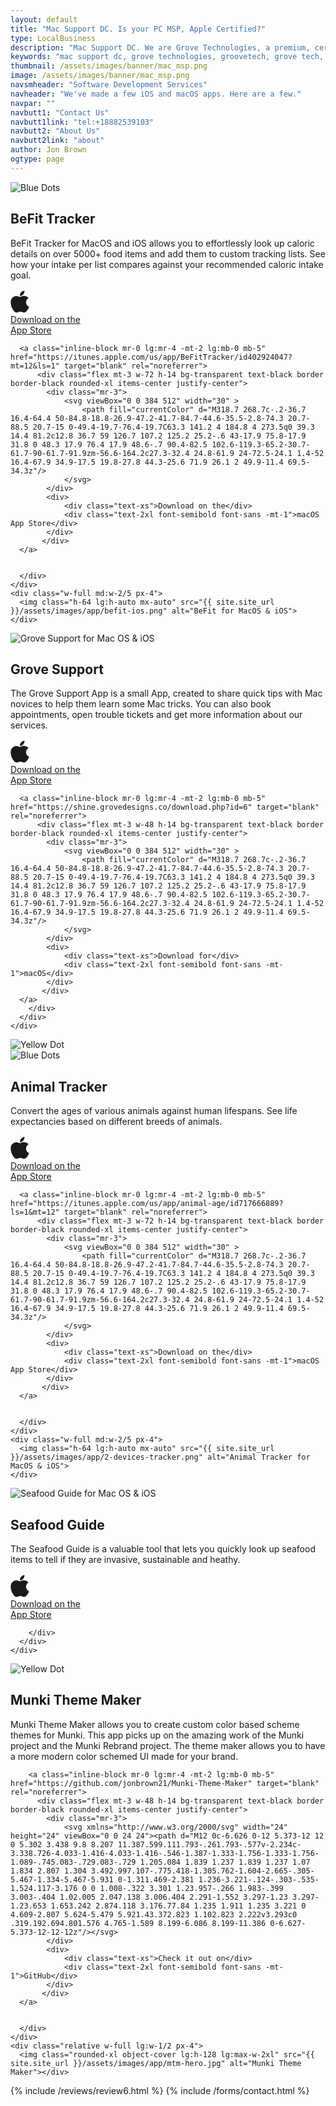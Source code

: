 ```yaml
---
layout: default
title: "Mac Support DC. Is your PC MSP, Apple Certified?"
type: LocalBusiness
description: "Mac Support DC. We are Grove Technologies, a premium, certified, Mac MSP for DC's Mac based businesses!" 
keywords: "mac support dc, grove technologies, groovetech, grove tech, mac dc, it services, it consultant, managed services, mac support near me, apple certified help, solve major issues, mac deployment mdm, custom mac services, hiring grove technologies, virtual cio ciso, ciso managed fleet, dc maryland virginia, mac services tailored, mac support team, managed it services, helpdesk support, it consulting companies, apple store repair, it support services, it outsourcing, managed network services, it service provider, mac support, Mac support, Mac support number Mac support chat, Mac support phone number, Mac support store, Mac support near me, Mac support apple, Mac support customer service, Mac support appointment, Mac support chat live"
thumbnail: /assets/images/banner/mac_msp.png
image: /assets/images/banner/mac_msp.png
navsmheader: "Software Development Services"
navheader: "We've made a few iOS and macOS apps. Here are a few."
navpar: ""
navbutt1: "Contact Us"
navbutt1link: "tel:+18882539103"
navbutt2: "About Us"
navbutt2link: "about"
author: Jon Brown
ogtype: page
---
```


<section class="relative py-20">
<img class="hidden lg:block absolute top-0 left-0 mt-24" src="{{ site.site_url }}/assets/zeus-assets/icons/dots/blue-dot-left-bars.svg" alt="Blue Dots">
<div class="relative container px-4 mx-auto">
  <div class="flex flex-wrap items-center -mx-4">
	<div class="w-full md:w-3/5 px-4 mb-16 md:mb-0">
	  <h2 class="mb-10 text-4xl font-semibold font-heading">BeFit Tracker</h2>
	  <div class="max-w-xl">
		<p class="mb-10 text-xl text-gray-500">BeFit Tracker for MacOS and iOS allows you to effortlessly look up caloric details on over 5000+ food items and add them to custom tracking lists. See how your intake per list compares against your recommended caloric intake goal.</p>
	  </div>
	  <div class="flex flex-wrap lg:justify-start items-center">
		<a class="inline-block mr-0 lg:mr-4 -mt-2 lg:mb-0 mb-5" href="https://itunes.apple.com/us/app/BeFitTracker-tracker/id1206369054?ls=1&mt=8" target="blank" rel="noreferrer">
	  	  <div class="flex mt-3 w-48 h-14 bg-transparent text-black border border-black rounded-xl items-center justify-center">
            <div class="mr-3">
                <svg viewBox="0 0 384 512" width="30" >
                    <path fill="currentColor" d="M318.7 268.7c-.2-36.7 16.4-64.4 50-84.8-18.8-26.9-47.2-41.7-84.7-44.6-35.5-2.8-74.3 20.7-88.5 20.7-15 0-49.4-19.7-76.4-19.7C63.3 141.2 4 184.8 4 273.5q0 39.3 14.4 81.2c12.8 36.7 59 126.7 107.2 125.2 25.2-.6 43-17.9 75.8-17.9 31.8 0 48.3 17.9 76.4 17.9 48.6-.7 90.4-82.5 102.6-119.3-65.2-30.7-61.7-90-61.7-91.9zm-56.6-164.2c27.3-32.4 24.8-61.9 24-72.5-24.1 1.4-52 16.4-67.9 34.9-17.5 19.8-27.8 44.3-25.6 71.9 26.1 2 49.9-11.4 69.5-34.3z"/>
                </svg>
            </div>
            <div>
                <div class="text-xs">Download on the</div>
                <div class="text-2xl font-semibold font-sans -mt-1">App Store</div>
            </div>
           </div>
	  </a>
	  
	  <a class="inline-block mr-0 lg:mr-4 -mt-2 lg:mb-0 mb-5" href="https://itunes.apple.com/us/app/BeFitTracker/id402924047?mt=12&ls=1" target="blank" rel="noreferrer">
	  	  <div class="flex mt-3 w-72 h-14 bg-transparent text-black border border-black rounded-xl items-center justify-center">
            <div class="mr-3">
                <svg viewBox="0 0 384 512" width="30" >
                    <path fill="currentColor" d="M318.7 268.7c-.2-36.7 16.4-64.4 50-84.8-18.8-26.9-47.2-41.7-84.7-44.6-35.5-2.8-74.3 20.7-88.5 20.7-15 0-49.4-19.7-76.4-19.7C63.3 141.2 4 184.8 4 273.5q0 39.3 14.4 81.2c12.8 36.7 59 126.7 107.2 125.2 25.2-.6 43-17.9 75.8-17.9 31.8 0 48.3 17.9 76.4 17.9 48.6-.7 90.4-82.5 102.6-119.3-65.2-30.7-61.7-90-61.7-91.9zm-56.6-164.2c27.3-32.4 24.8-61.9 24-72.5-24.1 1.4-52 16.4-67.9 34.9-17.5 19.8-27.8 44.3-25.6 71.9 26.1 2 49.9-11.4 69.5-34.3z"/>
                </svg>
            </div>
            <div>
                <div class="text-xs">Download on the</div>
                <div class="text-2xl font-semibold font-sans -mt-1">macOS App Store</div>
            </div>
           </div>
	  </a>
	  
	  
	  </div>
	</div>
	<div class="w-full md:w-2/5 px-4">
	  <img class="h-64 lg:h-auto mx-auto" src="{{ site.site_url }}/assets/images/app/befit-ios.png" alt="BeFit for MacOS & iOS">
	</div>
  </div>
</div>
</section>


<section class="relative py-20">
<div class="relative container px-4 mx-auto">
  <div class="flex flex-wrap items-center -mx-4">
	<div class="w-full md:w-2/5 px-4 mb-16 md:mb-0">
	  <img class="h-64 lg:h-auto mx-auto" src="{{ site.site_url }}/assets/images/app/2-devices-left.png" alt="Grove Support for Mac OS & iOS">
	</div>
	<div class="w-full md:w-3/5 px-4">
	  <div class="max-w-max ml-auto">
		<h2 class="mb-10 text-4xl font-semibold font-heading">Grove Support</h2>
		<div class="max-w-xl mb-10">
		  <p class="text-xl text-gray-500">The Grove Support App is a small App, created to share quick tips with Mac novices to help them learn some Mac tricks. You can also book appointments, open trouble tickets and get more information about our services.</p>
		</div>
		<div class="flex flex-wrap lg:justify-start items-center">
		<a class="inline-block mr-0 lg:mr-4 -mt-2 lg:mb-0 mb-5" href="https://itunes.apple.com/us/app/mac-support/id892102469?ls=1&mt=8" target="blank" rel="noreferrer">
	  	  <div class="flex mt-3 w-48 h-14 bg-transparent text-black border border-black rounded-xl items-center justify-center">
            <div class="mr-3">
                <svg viewBox="0 0 384 512" width="30" >
                    <path fill="currentColor" d="M318.7 268.7c-.2-36.7 16.4-64.4 50-84.8-18.8-26.9-47.2-41.7-84.7-44.6-35.5-2.8-74.3 20.7-88.5 20.7-15 0-49.4-19.7-76.4-19.7C63.3 141.2 4 184.8 4 273.5q0 39.3 14.4 81.2c12.8 36.7 59 126.7 107.2 125.2 25.2-.6 43-17.9 75.8-17.9 31.8 0 48.3 17.9 76.4 17.9 48.6-.7 90.4-82.5 102.6-119.3-65.2-30.7-61.7-90-61.7-91.9zm-56.6-164.2c27.3-32.4 24.8-61.9 24-72.5-24.1 1.4-52 16.4-67.9 34.9-17.5 19.8-27.8 44.3-25.6 71.9 26.1 2 49.9-11.4 69.5-34.3z"/>
                </svg>
            </div>
            <div>
                <div class="text-xs">Download on the</div>
                <div class="text-2xl font-semibold font-sans -mt-1">App Store</div>
            </div>
           </div>
	  </a>
	  
	  <a class="inline-block mr-0 lg:mr-4 -mt-2 lg:mb-0 mb-5" href="https://shine.grovedesigns.co/download.php?id=6" target="blank" rel="noreferrer">
	  	  <div class="flex mt-3 w-48 h-14 bg-transparent text-black border border-black rounded-xl items-center justify-center">
            <div class="mr-3">
                <svg viewBox="0 0 384 512" width="30" >
                    <path fill="currentColor" d="M318.7 268.7c-.2-36.7 16.4-64.4 50-84.8-18.8-26.9-47.2-41.7-84.7-44.6-35.5-2.8-74.3 20.7-88.5 20.7-15 0-49.4-19.7-76.4-19.7C63.3 141.2 4 184.8 4 273.5q0 39.3 14.4 81.2c12.8 36.7 59 126.7 107.2 125.2 25.2-.6 43-17.9 75.8-17.9 31.8 0 48.3 17.9 76.4 17.9 48.6-.7 90.4-82.5 102.6-119.3-65.2-30.7-61.7-90-61.7-91.9zm-56.6-164.2c27.3-32.4 24.8-61.9 24-72.5-24.1 1.4-52 16.4-67.9 34.9-17.5 19.8-27.8 44.3-25.6 71.9 26.1 2 49.9-11.4 69.5-34.3z"/>
                </svg>
            </div>
            <div>
                <div class="text-xs">Download for</div>
                <div class="text-2xl font-semibold font-sans -mt-1">macOS</div>
            </div>
           </div>
	  </a>
		</div>
	  </div>
	</div>
  </div>
</div>
<img class="hidden md:block absolute bottom-0 right-0" src="{{ site.site_url }}/assets/zeus-assets/icons/dots/yellow-dot-right.svg" alt="Yellow Dot">
</section>

<section class="relative py-20">
<img class="hidden lg:block absolute top-0 left-0 mt-24" src="{{ site.site_url }}/assets/zeus-assets/icons/dots/blue-dot-left-bars.svg" alt="Blue Dots">
<div class="relative container px-4 mx-auto">
  <div class="flex flex-wrap items-center -mx-4">
	<div class="w-full md:w-3/5 px-4 mb-16 md:mb-0">
	  <h2 class="mb-10 text-4xl font-semibold font-heading">Animal Tracker</h2>
	  <div class="max-w-xl">
		<p class="mb-10 text-xl text-gray-500">Convert the ages of various animals against human lifespans. See life expectancies based on different breeds of animals.</p>
	  </div>
	  <div class="flex flex-wrap lg:justify-start items-center">
		<a class="inline-block mr-0 lg:mr-4 -mt-2 lg:mb-0 mb-5" href="https://itunes.apple.com/us/app/animal-age-converter/id827566579?ls=1&mt=8" target="blank" rel="noreferrer">
	  	  <div class="flex mt-3 w-48 h-14 bg-transparent text-black border border-black rounded-xl items-center justify-center">
            <div class="mr-3">
                <svg viewBox="0 0 384 512" width="30" >
                    <path fill="currentColor" d="M318.7 268.7c-.2-36.7 16.4-64.4 50-84.8-18.8-26.9-47.2-41.7-84.7-44.6-35.5-2.8-74.3 20.7-88.5 20.7-15 0-49.4-19.7-76.4-19.7C63.3 141.2 4 184.8 4 273.5q0 39.3 14.4 81.2c12.8 36.7 59 126.7 107.2 125.2 25.2-.6 43-17.9 75.8-17.9 31.8 0 48.3 17.9 76.4 17.9 48.6-.7 90.4-82.5 102.6-119.3-65.2-30.7-61.7-90-61.7-91.9zm-56.6-164.2c27.3-32.4 24.8-61.9 24-72.5-24.1 1.4-52 16.4-67.9 34.9-17.5 19.8-27.8 44.3-25.6 71.9 26.1 2 49.9-11.4 69.5-34.3z"/>
                </svg>
            </div>
            <div>
                <div class="text-xs">Download on the</div>
                <div class="text-2xl font-semibold font-sans -mt-1">App Store</div>
            </div>
           </div>
	  </a>
	  
	  <a class="inline-block mr-0 lg:mr-4 -mt-2 lg:mb-0 mb-5" href="https://itunes.apple.com/us/app/animal-age/id717666889?ls=1&mt=12" target="blank" rel="noreferrer">
	  	  <div class="flex mt-3 w-72 h-14 bg-transparent text-black border border-black rounded-xl items-center justify-center">
            <div class="mr-3">
                <svg viewBox="0 0 384 512" width="30" >
                    <path fill="currentColor" d="M318.7 268.7c-.2-36.7 16.4-64.4 50-84.8-18.8-26.9-47.2-41.7-84.7-44.6-35.5-2.8-74.3 20.7-88.5 20.7-15 0-49.4-19.7-76.4-19.7C63.3 141.2 4 184.8 4 273.5q0 39.3 14.4 81.2c12.8 36.7 59 126.7 107.2 125.2 25.2-.6 43-17.9 75.8-17.9 31.8 0 48.3 17.9 76.4 17.9 48.6-.7 90.4-82.5 102.6-119.3-65.2-30.7-61.7-90-61.7-91.9zm-56.6-164.2c27.3-32.4 24.8-61.9 24-72.5-24.1 1.4-52 16.4-67.9 34.9-17.5 19.8-27.8 44.3-25.6 71.9 26.1 2 49.9-11.4 69.5-34.3z"/>
                </svg>
            </div>
            <div>
                <div class="text-xs">Download on the</div>
                <div class="text-2xl font-semibold font-sans -mt-1">macOS App Store</div>
            </div>
           </div>
	  </a>
	  
	  
	  </div>
	</div>
	<div class="w-full md:w-2/5 px-4">
	  <img class="h-64 lg:h-auto mx-auto" src="{{ site.site_url }}/assets/images/app/2-devices-tracker.png" alt="Animal Tracker for MacOS & iOS">
	</div>
  </div>
</div>
</section>



<section class="relative py-20">
<div class="relative container px-4 mx-auto">
  <div class="flex flex-wrap items-center -mx-4">
	<div class="w-full md:w-2/5 px-4 mb-16 md:mb-0">
	  <img class="h-64 lg:h-auto mx-auto" src="{{ site.site_url }}/assets/images/app/2-devices-seafood.png" alt="Seafood Guide for Mac OS & iOS">
	</div>
	<div class="w-full md:w-3/5 px-4">
	  <div class="max-w-max ml-auto">
		<h2 class="mb-10 text-4xl font-semibold font-heading">Seafood Guide</h2>
		<div class="max-w-xl mb-10">
		  <p class="text-xl text-gray-500">The Seafood Guide is a valuable tool that lets you quickly look up seafood items to tell if they are invasive, sustainable and heathy.</p>
		</div>
		<div class="flex justify-start items-center">
		<a class="inline-block mr-0 lg:mr-4 -mt-2 lg:mb-0 mb-5" href="https://itunes.apple.com/us/app/seafood-guide/id915176295?ls=1&mt=8" target="blank" rel="noreferrer">
	  	  <div class="flex mt-3 w-48 h-14 bg-transparent text-black border border-black rounded-xl items-center justify-center">
            <div class="mr-3">
                <svg viewBox="0 0 384 512" width="30" >
                    <path fill="currentColor" d="M318.7 268.7c-.2-36.7 16.4-64.4 50-84.8-18.8-26.9-47.2-41.7-84.7-44.6-35.5-2.8-74.3 20.7-88.5 20.7-15 0-49.4-19.7-76.4-19.7C63.3 141.2 4 184.8 4 273.5q0 39.3 14.4 81.2c12.8 36.7 59 126.7 107.2 125.2 25.2-.6 43-17.9 75.8-17.9 31.8 0 48.3 17.9 76.4 17.9 48.6-.7 90.4-82.5 102.6-119.3-65.2-30.7-61.7-90-61.7-91.9zm-56.6-164.2c27.3-32.4 24.8-61.9 24-72.5-24.1 1.4-52 16.4-67.9 34.9-17.5 19.8-27.8 44.3-25.6 71.9 26.1 2 49.9-11.4 69.5-34.3z"/>
                </svg>
            </div>
            <div>
                <div class="text-xs">Download on the</div>
                <div class="text-2xl font-semibold font-sans -mt-1">App Store</div>
            </div>
           </div>
	  </a>

		</div>
	  </div>
	</div>
  </div>
</div>
<img class="hidden md:block absolute bottom-0 right-0" src="{{ site.site_url }}/assets/zeus-assets/icons/dots/yellow-dot-right.svg" alt="Yellow Dot">
</section>
      
      
<section class="relative py-20 -mb-60 lg:mb-0"><div class="relative container px-4 mx-auto">
  <div class="flex flex-wrap items-center -mx-4">
	<div class="w-full lg:w-1/2 px-4 mb-12 lg:mb-0">
	  <div class="max-w-lg">
		<h2 class="mt-8 mb-6 lg:mb-10 lg:pr-8 text-4xl font-semibold">Munki Theme Maker</h2>
		<p class="mb-6 lg:mb-12 text-xl text-gray-500">Munki Theme Maker allows you to create custom color based scheme themes for Munki. This app picks up on the amazing work of the Munki project and the Munki Rebrand project. The theme maker allows you to have a more modern color schemed UI made for your brand.</p>

		<a class="inline-block mr-0 lg:mr-4 -mt-2 lg:mb-0 mb-5" href="https://github.com/jonbrown21/Munki-Theme-Maker" target="blank" rel="noreferrer">
	  	  <div class="flex mt-3 w-48 h-14 bg-transparent text-black border border-black rounded-xl items-center justify-center">
            <div class="mr-3">
                <svg xmlns="http://www.w3.org/2000/svg" width="24" height="24" viewBox="0 0 24 24"><path d="M12 0c-6.626 0-12 5.373-12 12 0 5.302 3.438 9.8 8.207 11.387.599.111.793-.261.793-.577v-2.234c-3.338.726-4.033-1.416-4.033-1.416-.546-1.387-1.333-1.756-1.333-1.756-1.089-.745.083-.729.083-.729 1.205.084 1.839 1.237 1.839 1.237 1.07 1.834 2.807 1.304 3.492.997.107-.775.418-1.305.762-1.604-2.665-.305-5.467-1.334-5.467-5.931 0-1.311.469-2.381 1.236-3.221-.124-.303-.535-1.524.117-3.176 0 0 1.008-.322 3.301 1.23.957-.266 1.983-.399 3.003-.404 1.02.005 2.047.138 3.006.404 2.291-1.552 3.297-1.23 3.297-1.23.653 1.653.242 2.874.118 3.176.77.84 1.235 1.911 1.235 3.221 0 4.609-2.807 5.624-5.479 5.921.43.372.823 1.102.823 2.222v3.293c0 .319.192.694.801.576 4.765-1.589 8.199-6.086 8.199-11.386 0-6.627-5.373-12-12-12z"/></svg>
            </div>
            <div>
                <div class="text-xs">Check it out on</div>
                <div class="text-2xl font-semibold font-sans -mt-1">GitHub</div>
            </div>
           </div>
	  </a>


	  </div>
	</div>
	<div class="relative w-full lg:w-1/2 px-4">
	  <img class="rounded-xl object-cover lg:h-128 lg:max-w-2xl" src="{{ site.site_url }}/assets/images/app/mtm-hero.jpg" alt="Munki Theme Maker"></div>
  </div>
</div>
</section>

{% include /reviews/review6.html %}
{% include /forms/contact.html %}